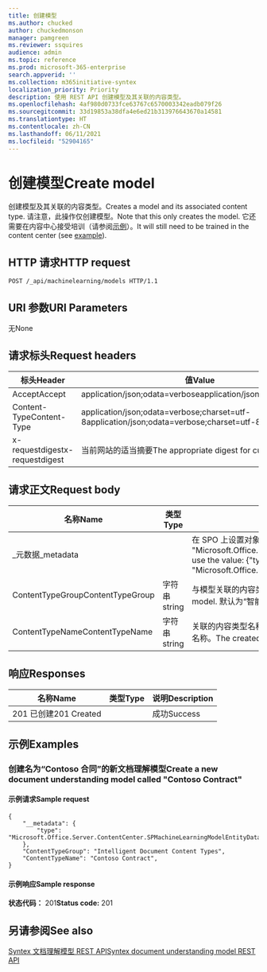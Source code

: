 ```yaml
---
title: 创建模型
ms.author: chucked
author: chuckedmonson
manager: pamgreen
ms.reviewer: ssquires
audience: admin
ms.topic: reference
ms.prod: microsoft-365-enterprise
search.appverid: ''
ms.collection: m365initiative-syntex
localization_priority: Priority
description: 使用 REST API 创建模型及其关联的内容类型。
ms.openlocfilehash: 4af980d0733fce63767c6570003342eadb079f26
ms.sourcegitcommit: 33d19853a38dfa4e6ed21b313976643670a14581
ms.translationtype: HT
ms.contentlocale: zh-CN
ms.lasthandoff: 06/11/2021
ms.locfileid: "52904165"
---
```

# <a name="create-model"></a><span data-ttu-id="db324-103">创建模型</span><span class="sxs-lookup"><span data-stu-id="db324-103">Create model</span></span>

<span data-ttu-id="db324-104">创建模型及其关联的内容类型。</span><span class="sxs-lookup"><span data-stu-id="db324-104">Creates a model and its associated content type.</span></span> <span data-ttu-id="db324-105">请注意，此操作仅创建模型。</span><span class="sxs-lookup"><span data-stu-id="db324-105">Note that this only creates the model.</span></span> <span data-ttu-id="db324-106">它还需要在内容中心接受培训（请参阅[示例](rest-createmodel-method.md#examples)）。</span><span class="sxs-lookup"><span data-stu-id="db324-106">It will still need to be trained in the content center (see [example](rest-createmodel-method.md#examples)).</span></span>

## <a name="http-request"></a><span data-ttu-id="db324-107">HTTP 请求</span><span class="sxs-lookup"><span data-stu-id="db324-107">HTTP request</span></span>

```
POST /_api/machinelearning/models HTTP/1.1
```
## <a name="uri-parameters"></a><span data-ttu-id="db324-108">URI 参数</span><span class="sxs-lookup"><span data-stu-id="db324-108">URI Parameters</span></span>

<span data-ttu-id="db324-109">无</span><span class="sxs-lookup"><span data-stu-id="db324-109">None</span></span>

## <a name="request-headers"></a><span data-ttu-id="db324-110">请求标头</span><span class="sxs-lookup"><span data-stu-id="db324-110">Request headers</span></span>

| <span data-ttu-id="db324-111">标头</span><span class="sxs-lookup"><span data-stu-id="db324-111">Header</span></span> | <span data-ttu-id="db324-112">值</span><span class="sxs-lookup"><span data-stu-id="db324-112">Value</span></span> |
|--------|-------|
|<span data-ttu-id="db324-113">Accept</span><span class="sxs-lookup"><span data-stu-id="db324-113">Accept</span></span>|<span data-ttu-id="db324-114">application/json;odata=verbose</span><span class="sxs-lookup"><span data-stu-id="db324-114">application/json;odata=verbose</span></span>|
|<span data-ttu-id="db324-115">Content-Type</span><span class="sxs-lookup"><span data-stu-id="db324-115">Content-Type</span></span>|<span data-ttu-id="db324-116">application/json;odata=verbose;charset=utf-8</span><span class="sxs-lookup"><span data-stu-id="db324-116">application/json;odata=verbose;charset=utf-8</span></span>|
|<span data-ttu-id="db324-117">x-requestdigest</span><span class="sxs-lookup"><span data-stu-id="db324-117">x-requestdigest</span></span>|<span data-ttu-id="db324-118">当前网站的适当摘要</span><span class="sxs-lookup"><span data-stu-id="db324-118">The appropriate digest for current site</span></span>|

## <a name="request-body"></a><span data-ttu-id="db324-119">请求正文</span><span class="sxs-lookup"><span data-stu-id="db324-119">Request body</span></span>

|<span data-ttu-id="db324-120">名称</span><span class="sxs-lookup"><span data-stu-id="db324-120">Name</span></span>    |<span data-ttu-id="db324-121">类型</span><span class="sxs-lookup"><span data-stu-id="db324-121">Type</span></span>   |<span data-ttu-id="db324-122">说明</span><span class="sxs-lookup"><span data-stu-id="db324-122">Description</span></span> |
|--------|-------|------------|
|<span data-ttu-id="db324-123">_元数据</span><span class="sxs-lookup"><span data-stu-id="db324-123">_metadata</span></span>|  |<span data-ttu-id="db324-124">在 SPO 上设置对象元。</span><span class="sxs-lookup"><span data-stu-id="db324-124">Set the object meta on the SPO.</span></span> <span data-ttu-id="db324-125">始终使用值：{"type": "Microsoft.Office.Server.ContentCenter.SPMachineLearningModelEntityData"}.</span><span class="sxs-lookup"><span data-stu-id="db324-125">Always use the value: {"type": "Microsoft.Office.Server.ContentCenter.SPMachineLearningModelEntityData"}.</span></span> |
|<span data-ttu-id="db324-126">ContentTypeGroup</span><span class="sxs-lookup"><span data-stu-id="db324-126">ContentTypeGroup</span></span>|<span data-ttu-id="db324-127">字符串</span><span class="sxs-lookup"><span data-stu-id="db324-127">string</span></span>|<span data-ttu-id="db324-128">与模型关联的内容类型组。</span><span class="sxs-lookup"><span data-stu-id="db324-128">The associated content type group associated with the model.</span></span> <span data-ttu-id="db324-129">默认为“智能文档内容类型”。</span><span class="sxs-lookup"><span data-stu-id="db324-129">Defaulted to "Intelligent Document Content Types".</span></span>|
|<span data-ttu-id="db324-130">ContentTypeName</span><span class="sxs-lookup"><span data-stu-id="db324-130">ContentTypeName</span></span>|<span data-ttu-id="db324-131">字符串</span><span class="sxs-lookup"><span data-stu-id="db324-131">string</span></span>|<span data-ttu-id="db324-132">关联的内容类型名称。</span><span class="sxs-lookup"><span data-stu-id="db324-132">The associated content type name.</span></span> <span data-ttu-id="db324-133">创建的模型文件将具有相同的名称。</span><span class="sxs-lookup"><span data-stu-id="db324-133">The created model file will have the same name.</span></span>|

## <a name="responses"></a><span data-ttu-id="db324-134">响应</span><span class="sxs-lookup"><span data-stu-id="db324-134">Responses</span></span>

| <span data-ttu-id="db324-135">名称</span><span class="sxs-lookup"><span data-stu-id="db324-135">Name</span></span>   | <span data-ttu-id="db324-136">类型</span><span class="sxs-lookup"><span data-stu-id="db324-136">Type</span></span>  | <span data-ttu-id="db324-137">说明</span><span class="sxs-lookup"><span data-stu-id="db324-137">Description</span></span>|
|--------|-------|------------|
|<span data-ttu-id="db324-138">201 已创建</span><span class="sxs-lookup"><span data-stu-id="db324-138">201 Created</span></span>| |<span data-ttu-id="db324-139">成功</span><span class="sxs-lookup"><span data-stu-id="db324-139">Success</span></span>|

## <a name="examples"></a><span data-ttu-id="db324-140">示例</span><span class="sxs-lookup"><span data-stu-id="db324-140">Examples</span></span>

### <a name="create-a-new-document-understanding-model-called-contoso-contract"></a><span data-ttu-id="db324-141">创建名为“Contoso 合同”的新文档理解模型</span><span class="sxs-lookup"><span data-stu-id="db324-141">Create a new document understanding model called "Contoso Contract"</span></span>

#### <a name="sample-request"></a><span data-ttu-id="db324-142">示例请求</span><span class="sxs-lookup"><span data-stu-id="db324-142">Sample request</span></span>

```
{
    "__metadata": {
        "type": "Microsoft.Office.Server.ContentCenter.SPMachineLearningModelEntityData"
    },
    "ContentTypeGroup": "Intelligent Document Content Types",
    "ContentTypeName": "Contoso Contract",
}
```

#### <a name="sample-response"></a><span data-ttu-id="db324-143">示例响应</span><span class="sxs-lookup"><span data-stu-id="db324-143">Sample response</span></span>

<span data-ttu-id="db324-144">**状态代码：** 201</span><span class="sxs-lookup"><span data-stu-id="db324-144">**Status code:** 201</span></span>

## <a name="see-also"></a><span data-ttu-id="db324-145">另请参阅</span><span class="sxs-lookup"><span data-stu-id="db324-145">See also</span></span>

[<span data-ttu-id="db324-146">Syntex 文档理解模型 REST API</span><span class="sxs-lookup"><span data-stu-id="db324-146">Syntex document understanding model REST API</span></span>](syntex-model-rest-api.md)
